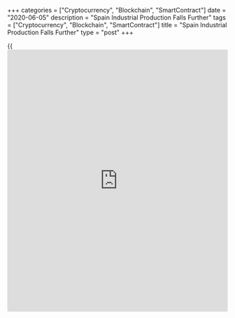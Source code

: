 +++
categories = ["Cryptocurrency", "Blockchain", "SmartContract"]
date = "2020-06-05"
description = "Spain Industrial Production Falls Further"
tags = ["Cryptocurrency", "Blockchain", "SmartContract"]
title = "Spain Industrial Production Falls Further"
type = "post"
+++

{{<iframe id="large-banner" src="https://www.bounty.group/#slide=13.0" width="100%" height="600" scrolling="no" style="border: 0px solid rgb(216, 221, 230); border-radius: 3px;">}}

Spain's industrial production declined at a faster pace in April, due to
the impact of the [coronavirus][1], or Covid-19, pandemic, data from the
statistical office INE showed on Friday.

Industrial production fell 33.6 percent year-on-year in April, following
a 11.7 percent decline in March.

On a seasonal and [calendar](https://www.fintechee.com/web-trader/) adjusted basis, industrial production fell
33.6 percent annually in April, following a 13.7 percent in March.

The automobile sector was the hardest hit with production falling 92
percent from the same month last year.

The clothing, leather and footwear, and furniture industries logged
production declines of over 70 percent as household demand remained weak
amid the lockdown.

Food production decreased 7.3 percent after a 3.6 percent increase in
March.

Pharmaceutical manufacturing logged the smallest decrease among various
industry groups, of -0.4 percent.

On a monthly basis, industrial production declined 21.8 percent in
April, following a 13.2 percent fall a month ago.

Among components, capital goods output declined the most, down by an
adjusted 57.4 percent annually in April. Intermediate goods output fell
36.0 percent and consumer goods output decreased 22.9 percent. Energy
output dropped 14.6 percent.

For comments and feedback [contact](https://www.playgroundfx.com/contact/): editorial@rtt[news](https://www.letsplayfx.com/blog/forex-news-website/).com

[Economic News][2]

 **What parts of the world are seeing the best (and worst) economic
performances lately? Click[here][3] to check out our [Econ Scorecard][3]
and find out! See up-to-the-moment [ranking](https://www.playgroundfx.com/blog/crypto-exchange-ranking/)s for the best and worst
performers in [GDP][4], [unemployment rate][5], [inflation][6] and much
more.**

   1. www.rtt[news](https://www.letsplayfx.com/blog/forex-news-website/).com/list/coronavirus.aspx
   2. www.rtt[news](https://www.letsplayfx.com/blog/forex-news-website/).com/Content/EconomicNews.aspx
   3. www.rtt[news](https://www.letsplayfx.com/blog/forex-news-website/).com/economic-scorecard/world-rank/industrial-production/highest-performance.aspx
   4. www.rtt[news](https://www.letsplayfx.com/blog/forex-news-website/).com/economic-scorecard/world-rank/GDP/highest-performance.aspx
   5. www.rtt[news](https://www.letsplayfx.com/blog/forex-news-website/).com/economic-scorecard/world-rank/unemployment-rate/lowest-performance.aspx
   6. www.rtt[news](https://www.letsplayfx.com/blog/forex-news-website/).com/economic-scorecard/world-rank/CPI/highest-performance.aspx